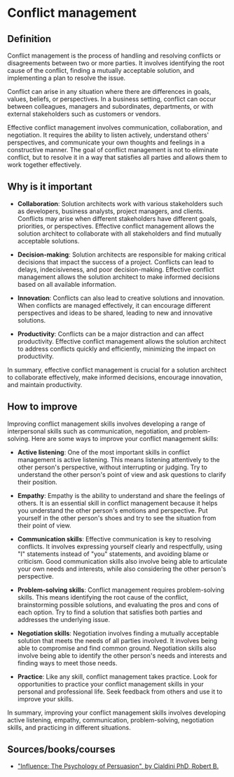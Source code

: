 # Conflict management

## Definition

Conflict management is the process of handling and resolving conflicts or disagreements between two or more parties. It involves identifying the root cause of the conflict, finding a mutually acceptable solution, and implementing a plan to resolve the issue.

Conflict can arise in any situation where there are differences in goals, values, beliefs, or perspectives. In a business setting, conflict can occur between colleagues, managers and subordinates, departments, or with external stakeholders such as customers or vendors.

Effective conflict management involves communication, collaboration, and negotiation. It requires the ability to listen actively, understand others' perspectives, and communicate your own thoughts and feelings in a constructive manner. The goal of conflict management is not to eliminate conflict, but to resolve it in a way that satisfies all parties and allows them to work together effectively.

## Why is it important

- **Collaboration**: Solution architects work with various stakeholders such as developers, business analysts, project managers, and clients. Conflicts may arise when different stakeholders have different goals, priorities, or perspectives. Effective conflict management allows the solution architect to collaborate with all stakeholders and find mutually acceptable solutions.

- **Decision-making**: Solution architects are responsible for making critical decisions that impact the success of a project. Conflicts can lead to delays, indecisiveness, and poor decision-making. Effective conflict management allows the solution architect to make informed decisions based on all available information.

- **Innovation**: Conflicts can also lead to creative solutions and innovation. When conflicts are managed effectively, it can encourage different perspectives and ideas to be shared, leading to new and innovative solutions.

- **Productivity**: Conflicts can be a major distraction and can affect productivity. Effective conflict management allows the solution architect to address conflicts quickly and efficiently, minimizing the impact on productivity.

In summary, effective conflict management is crucial for a solution architect to collaborate effectively, make informed decisions, encourage innovation, and maintain productivity.

## How to improve

Improving conflict management skills involves developing a range of interpersonal skills such as communication, negotiation, and problem-solving. Here are some ways to improve your conflict management skills:

- **Active listening**: One of the most important skills in conflict management is active listening. This means listening attentively to the other person's perspective, without interrupting or judging. Try to understand the other person's point of view and ask questions to clarify their position.

- **Empathy**: Empathy is the ability to understand and share the feelings of others. It is an essential skill in conflict management because it helps you understand the other person's emotions and perspective. Put yourself in the other person's shoes and try to see the situation from their point of view.

- **Communication skills**: Effective communication is key to resolving conflicts. It involves expressing yourself clearly and respectfully, using "I" statements instead of "you" statements, and avoiding blame or criticism. Good communication skills also involve being able to articulate your own needs and interests, while also considering the other person's perspective.

- **Problem-solving skills**: Conflict management requires problem-solving skills. This means identifying the root cause of the conflict, brainstorming possible solutions, and evaluating the pros and cons of each option. Try to find a solution that satisfies both parties and addresses the underlying issue.

- **Negotiation skills**: Negotiation involves finding a mutually acceptable solution that meets the needs of all parties involved. It involves being able to compromise and find common ground. Negotiation skills also involve being able to identify the other person's needs and interests and finding ways to meet those needs.

- **Practice**: Like any skill, conflict management takes practice. Look for opportunities to practice your conflict management skills in your personal and professional life. Seek feedback from others and use it to improve your skills.

In summary, improving your conflict management skills involves developing active listening, empathy, communication, problem-solving, negotiation skills, and practicing in different situations.

## Sources/books/courses

- ["Influence: The Psychology of Persuasion", by Cialdini PhD, Robert B.](https://amzn.to/2Z7VNwP)
